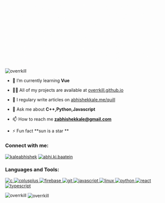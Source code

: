 
<img src="./github-banner.gif" alt="overrkill-banner" />

<p align="left"> <img src="https://komarev.com/ghpvc/?username=overrkill" alt="overrkill" /> </p>

- 🌱 I’m currently learning **Vue**

- 👨‍💻 All of my projects are available at [overrkill.github.io](overrkill.github.io)

- 📝 I regulary write articles on [abhishekkale.me/quill](abhishekkale.me/quill)

- 💬 Ask me about **C++,Python,Javascript**

- 📫 How to reach me **zabhishekkale@gmail.com**

- ⚡ Fun fact **sun is a star **

<p align="left">
<h3 align="left">Connect with me:</h3>
<a href="https://linkedin.com/in/kaleabhishek" target="blank"><img align="center" src="https://cdn.jsdelivr.net/npm/simple-icons@3.0.1/icons/linkedin.svg" alt="kaleabhishek" height="30" width="40" /></a>
<a href="https://instagram.com/abhi.ki.baatein" target="blank"><img align="center" src="https://cdn.jsdelivr.net/npm/simple-icons@3.0.1/icons/instagram.svg" alt="abhi.ki.baatein" height="30" width="40" /></a>
</p>

<h3 align="left">Languages and Tools:</h3>
<p align="left"> <a href="https://www.cprogramming.com/" target="_blank"> <img src="https://devicons.github.io/devicon/devicon.git/icons/c/c-original.svg" alt="c" width="40" height="40"/> </a> <a href="https://www.w3schools.com/cpp/" target="_blank"> <img src="https://devicons.github.io/devicon/devicon.git/icons/cplusplus/cplusplus-original.svg" alt="cplusplus" width="40" height="40"/> </a>  <a href="https://firebase.google.com/" target="_blank"> <img src="https://www.vectorlogo.zone/logos/firebase/firebase-icon.svg" alt="firebase" width="40" height="40"/> </a> <a href="https://git-scm.com/" target="_blank"> <img src="https://www.vectorlogo.zone/logos/git-scm/git-scm-icon.svg" alt="git" width="40" height="40"/> </a> <a href="https://developer.mozilla.org/en-US/docs/Web/JavaScript" target="_blank"> <img src="https://devicons.github.io/devicon/devicon.git/icons/javascript/javascript-original.svg" alt="javascript" width="40" height="40"/> </a> <a href="https://www.linux.org/" target="_blank"> <img src="https://devicons.github.io/devicon/devicon.git/icons/linux/linux-original.svg" alt="linux" width="40" height="40"/> </a>  <a href="https://www.python.org" target="_blank"> <img src="https://devicons.github.io/devicon/devicon.git/icons/python/python-original.svg" alt="python" width="40" height="40"/> </a> <a href="https://reactjs.org/" target="_blank"> <img src="https://devicons.github.io/devicon/devicon.git/icons/react/react-original-wordmark.svg" alt="react" width="40" height="40"/> </a> <a href="https://www.typescriptlang.org/" target="_blank"> <img src="https://devicons.github.io/devicon/devicon.git/icons/typescript/typescript-original.svg" alt="typescript" width="40" height="40"/> </a> </p>

<p><img align="left" src="https://github-readme-stats.vercel.app/api/top-langs/?username=overrkill&layout=compact" alt="overrkill" /></p>

<p>&nbsp;<img align="center" src="https://github-readme-stats.vercel.app/api?username=overrkill&show_icons=true" alt="overrkill" /></p>
